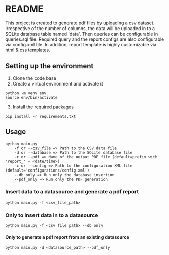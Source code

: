 # README

This project is created to generate pdf files by uploading a csv dataset. Irrespective of the number of columns, the data will be uploaded in to a SQLite database table named 'data'. Then queries can be configurable in queries.sql file. Required query and the report configs are also configurable via config.xml file. In addition, report template is highly customizable via html & css templates.

## Setting up the environment

1. Clone the code base
2. Create a virtual environment and activate it

```
python -m venv env
source env/bin/activate

```

3. Install the required packages

```
pip install -r requirements.txt
```

## Usage

```
python main.py
    -f or --csv_file => Path to the CSV data file
    -d or --database => Path to the SQLite database file
    -r or --pdf => Name of the output PDF file (default=prefix with 'report_' + <date/time>)
    -c or --config => Path to the configuration XML file (default='configurations/config.xml')
    --db_only => Run only the database insertion
    --pdf_only => Run only the PDF generation
```

### Insert data to a datasource and generate a pdf report

`python main.py -f <csv_file_path>`

### Only to insert data in to a datasource

`python main.py -f <csv_file_path> --db_only`

#### Only to generate a pdf report from an existing datasource

`python main.py -d <datasource_path> --pdf_only`
